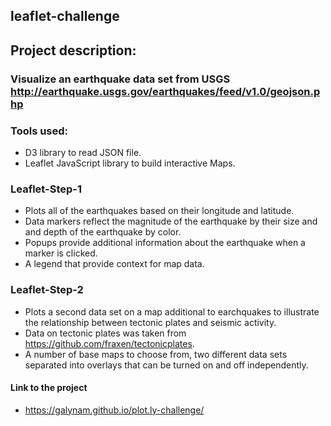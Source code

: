 ## leaflet-challenge

## Project description:
### Visualize an earthquake data set from USGS http://earthquake.usgs.gov/earthquakes/feed/v1.0/geojson.php

### Tools used:
* D3 library to read JSON file.
* Leaflet JavaScript library to build interactive Maps.

### Leaflet-Step-1
* Plots all of the earthquakes based on their longitude and latitude.
* Data markers reflect the magnitude of the earthquake by their size and and depth of the earthquake by color.
* Popups provide additional information about the earthquake when a marker is clicked.
* A legend that provide context for map data.

### Leaflet-Step-2
* Plots a second data set on a map additional to earchquakes to illustrate the relationship between tectonic plates and seismic activity.
* Data on tectonic plates was taken from https://github.com/fraxen/tectonicplates.
* A number of base maps to choose from, two different data sets separated into overlays that can be turned on and off independently.

#### Link to the project
* https://galynam.github.io/plot.ly-challenge/
